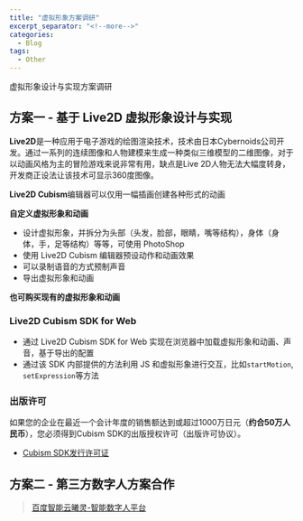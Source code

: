 ```yaml
---
title: "虚拟形象方案调研"
excerpt_separator: "<!--more-->"
categories:
  - Blog
tags:
  - Other
---
```


虚拟形象设计与实现方案调研

<!--more-->

## 方案一 - 基于 Live2D 虚拟形象设计与实现

**Live2D**是一种应用于电子游戏的绘图渲染技术，技术由日本Cybernoids公司开发。通过一系列的连续图像和人物建模来生成一种类似三维模型的二维图像，对于以动画风格为主的冒险游戏来说非常有用，缺点是Live 2D人物无法大幅度转身，开发商正设法让该技术可显示360度图像。

**Live2D Cubism**编辑器可以仅用一幅插画创建各种形式的动画

**自定义虚拟形象和动画**

- 设计虚拟形象，并拆分为头部（头发，脸部，眼睛，嘴等结构），身体（身体，手，足等结构）等等，可使用 PhotoShop
- 使用 Live2D Cubism 编辑器预设动作和动画效果
- 可以录制语音的方式预制声音
- 导出虚拟形象和动画

**也可购买现有的虚拟形象和动画**

### Live2D Cubism SDK for Web

- 通过 Live2D Cubism SDK for Web 实现在浏览器中加载虚拟形象和动画、声音，基于导出的配置
- 通过该 SDK 内部提供的方法利用 JS 和虚拟形象进行交互，比如`startMotion`, `setExpression`等方法

### 出版许可

如果您的企业在最近一个会计年度的销售额达到或超过1000万日元（**约合50万人民币**），您必须得到Cubism SDK的出版授权许可（出版许可协议）。

* [Cubism SDK发行许可证](https://www.live2d.com/zh-CHS/download/cubism-sdk/release-license/)


## 方案二 - 第三方数字人方案合作
> [百度智能云曦灵-智能数字人平台](https://cloud.baidu.com/product/baidudigitalhuman.html)
